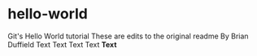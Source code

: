 # hello-world
Git's Hello World tutorial
These are edits to the original readme
By Brian Duffield
Text Text Text Text
<b>Text</b>
